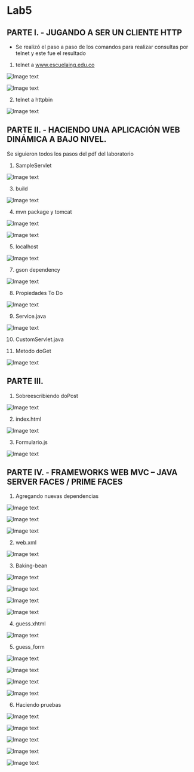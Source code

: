 # Lab5
## PARTE I. - JUGANDO A SER UN CLIENTE HTTP
- Se realizó el paso a paso de los comandos para realizar consultas por telnet y este fue el resultado

1. telnet a www.escuelaing.edu.co

![Image text](https://github.com/CamiloCastiblanco/Lab5/blob/master/img/telnet1.png)

![Image text](https://github.com/CamiloCastiblanco/Lab5/blob/master/img/telnet2.png)

2. telnet a httpbin

![Image text](https://github.com/CamiloCastiblanco/Lab5/blob/master/img/telnet3.png)

## PARTE II. - HACIENDO UNA APLICACIÓN WEB DINÁMICA A BAJO NIVEL.

Se siguieron todos los pasos del pdf del laboratorio 

1. SampleServlet

![Image text](https://github.com/CamiloCastiblanco/Lab5/blob/master/img/SampleServlet.png)

3. build

![Image text](https://github.com/CamiloCastiblanco/Lab5/blob/master/img/build.png)

4. mvn package y tomcat

![Image text](https://github.com/CamiloCastiblanco/Lab5/blob/master/img/mvn%20package.png)

![Image text](https://github.com/CamiloCastiblanco/Lab5/blob/master/img/mvn%20tomcat.png)

5. localhost

![Image text](https://github.com/CamiloCastiblanco/Lab5/blob/master/img/localhost1.png)

7. gson dependency

![Image text](https://github.com/CamiloCastiblanco/Lab5/blob/master/img/gson.png)

8. Propiedades To Do

![Image text](https://github.com/CamiloCastiblanco/Lab5/blob/master/img/Todo.png)

9. Service.java

![Image text](https://github.com/CamiloCastiblanco/Lab5/blob/master/img/Service.png)

10. CustomServlet.java

12. Metodo doGet

![Image text](https://github.com/CamiloCastiblanco/Lab5/blob/master/img/CustomServletGET.png)

## PARTE III.

1. Sobreescribiendo doPost

![Image text](https://github.com/CamiloCastiblanco/Lab5/blob/master/img/SobreescribiendoDoPost.png)

2. index.html

![Image text](https://github.com/CamiloCastiblanco/Lab5/blob/master/img/index_html.png)

3. Formulario.js

![Image text](https://github.com/CamiloCastiblanco/Lab5/blob/master/img/formulario_js.png)


## PARTE IV. - FRAMEWORKS WEB MVC – JAVA SERVER FACES / PRIME FACES


1. Agregando nuevas dependencias

![Image text](https://github.com/CamiloCastiblanco/CVDS/blob/master/Brayan_Castiblanco/OIP.jfif)

![Image text](https://github.com/CamiloCastiblanco/CVDS/blob/master/Brayan_Castiblanco/OIP.jfif)

![Image text](https://github.com/CamiloCastiblanco/CVDS/blob/master/Brayan_Castiblanco/OIP.jfif)

2. web.xml

![Image text](https://github.com/CamiloCastiblanco/Lab5/blob/master/img/web_xml.png)

3. Baking-bean

![Image text](https://github.com/CamiloCastiblanco/CVDS/blob/master/Brayan_Castiblanco/OIP.jfif)

![Image text](https://github.com/CamiloCastiblanco/CVDS/blob/master/Brayan_Castiblanco/OIP.jfif)

![Image text](https://github.com/CamiloCastiblanco/CVDS/blob/master/Brayan_Castiblanco/OIP.jfif)

![Image text](https://github.com/CamiloCastiblanco/CVDS/blob/master/Brayan_Castiblanco/OIP.jfif)

4. guess.xhtml

![Image text](https://github.com/CamiloCastiblanco/CVDS/blob/master/Brayan_Castiblanco/OIP.jfif)

5. guess_form

![Image text](https://github.com/CamiloCastiblanco/CVDS/blob/master/Brayan_Castiblanco/OIP.jfif)

![Image text](https://github.com/CamiloCastiblanco/CVDS/blob/master/Brayan_Castiblanco/OIP.jfif)

![Image text](https://github.com/CamiloCastiblanco/CVDS/blob/master/Brayan_Castiblanco/OIP.jfif)

![Image text](https://github.com/CamiloCastiblanco/CVDS/blob/master/Brayan_Castiblanco/OIP.jfif)

6. Haciendo pruebas

![Image text](https://github.com/CamiloCastiblanco/CVDS/blob/master/Brayan_Castiblanco/OIP.jfif)

![Image text](https://github.com/CamiloCastiblanco/CVDS/blob/master/Brayan_Castiblanco/OIP.jfif)

![Image text](https://github.com/CamiloCastiblanco/CVDS/blob/master/Brayan_Castiblanco/OIP.jfif)

![Image text](https://github.com/CamiloCastiblanco/CVDS/blob/master/Brayan_Castiblanco/OIP.jfif)

![Image text](https://github.com/CamiloCastiblanco/CVDS/blob/master/Brayan_Castiblanco/OIP.jfif)






